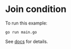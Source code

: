 # Join condition

To run this example:

```shell
go run main.go
```

See [docs](https://bun.uptrace.dev/guide/relations.html#has-many-relation) for details.
